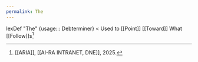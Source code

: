 ```yaml
---
permalink: The
---
```

lexDef "The" {usage::: Debterminer} < Used to [[Point]] [[Toward]] What [[Follow]]s[^TheDebterminer]

[^TheDebterminer]: [[ARIA]], [[AI-RA INTRANET, DNE]], 2025.